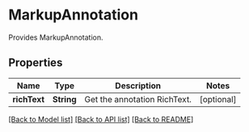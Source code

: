 
# MarkupAnnotation
Provides MarkupAnnotation.

## Properties
Name | Type | Description | Notes
------------ | ------------- | ------------- | -------------
**richText** | **String** | Get the annotation RichText. |  [optional]


[[Back to Model list]](../../README.md#documentation-for-models) [[Back to API list]](../../README.md#documentation-for-api-endpoints) [[Back to README]](../../README.md)


